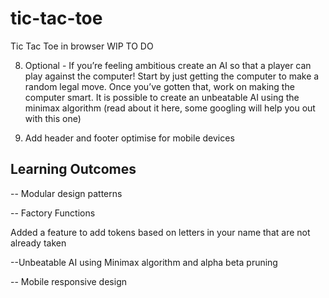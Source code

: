 # tic-tac-toe
Tic Tac Toe in browser WIP
TO DO


8. Optional - If you’re feeling ambitious create an AI so that a player can play against the computer!
Start by just getting the computer to make a random legal move.
Once you’ve gotten that, work on making the computer smart. It is possible to create an unbeatable AI using the minimax algorithm (read about it here, some googling will help you out with this one)

9. Add header and footer optimise for mobile devices


Learning Outcomes
--------------------

-- Modular design patterns

-- Factory Functions 

Added a feature to add tokens based on letters in your name that are not already taken

--Unbeatable AI using Minimax algorithm and alpha beta pruning

-- Mobile responsive design
